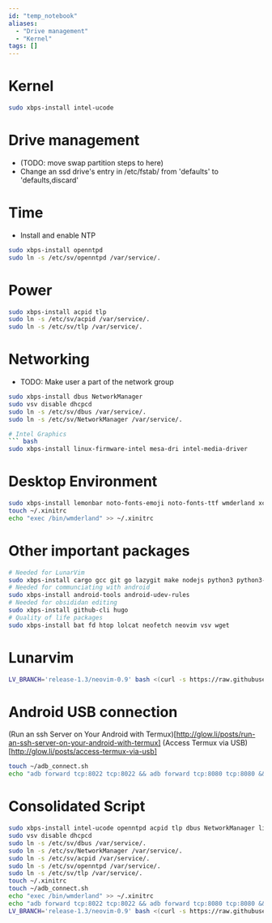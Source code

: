 ```yaml
---
id: "temp_notebook"
aliases:
  - "Drive management"
  - "Kernel"
tags: []
---
```


# Kernel
``` bash
sudo xbps-install intel-ucode
```

# Drive management
- (TODO: move swap partition steps to here)
- Change an ssd drive's entry in /etc/fstab/ from 'defaults' to 'defaults,discard'

# Time 
- Install and enable NTP
``` bash
sudo xbps-install openntpd 
sudo ln -s /etc/sv/openntpd /var/service/.
```

# Power
``` bash
sudo xbps-install acpid tlp
sudo ln -s /etc/sv/acpid /var/service/.
sudo ln -s /etc/sv/tlp /var/service/.
```

# Networking
- TODO: Make user a part of the network group
``` bash
sudo xbps-install dbus NetworkManager
sudo vsv disable dhcpcd
sudo ln -s /etc/sv/dbus /var/service/.
sudo ln -s /etc/sv/NetworkManager /var/service/.

# Intel Graphics
``` bash
sudo xbps-install linux-firmware-intel mesa-dri intel-media-driver
```
# Desktop Environment
``` bash
sudo xbps-install lemonbar noto-fonts-emoji noto-fonts-ttf wmderland xclip xclipboard xf86-video-intel xinit xorg-fonts xorg-minimal xrdb xset xterm xtermcontrol
touch ~/.xinitrc
echo "exec /bin/wmderland" >> ~/.xinitrc
```
# Other important packages
``` bash
# Needed for LunarVim
sudo xbps-install cargo gcc git go lazygit make nodejs python3 python3-dbus python3-devel ripgrep rust rustup unzip 
# Needed for communciating with android
sudo xbps-install android-tools android-udev-rules
# Needed for obsididan editing
sudo xbps-install github-cli hugo
# Quality of life packages
sudo xbps-install bat fd htop lolcat neofetch neovim vsv wget
```

# Lunarvim
``` bash
LV_BRANCH='release-1.3/neovim-0.9' bash <(curl -s https://raw.githubusercontent.com/LunarVim/LunarVim/release-1.3/neovim-0.9/utils/installer/install.sh)
```

# Android USB connection 
(Run an ssh Server on Your Android with Termux)[http://glow.li/posts/run-an-ssh-server-on-your-android-with-termux]
(Access Termux via USB)[http://glow.li/posts/access-termux-via-usb]
``` bash
touch ~/adb_connect.sh
echo "adb forward tcp:8022 tcp:8022 && adb forward tcp:8080 tcp:8080 && ssh localhost -p 8022" >> ~/adb_connect.sh
```

# Consolidated Script
``` bash
sudo xbps-install intel-ucode openntpd acpid tlp dbus NetworkManager linux-firmware-intel mesa-dri intel-media-driver lemonbar noto-fonts-emoji noto-fonts-ttf wmderland xclip xclipboard xf86-video-intel xinit xorg-fonts xorg-minimal xrdb xset xterm xtermcontrol cargo gcc git go lazygit make nodejs python3 python3-dbus python3-devel ripgrep rust rustup unzip android-tools android-udev-rules github-cli hugo bat fd htop lolcat neofetch neovim vsv wget
sudo vsv disable dhcpcd
sudo ln -s /etc/sv/dbus /var/service/.
sudo ln -s /etc/sv/NetworkManager /var/service/.
sudo ln -s /etc/sv/acpid /var/service/.
sudo ln -s /etc/sv/openntpd /var/service/.
sudo ln -s /etc/sv/tlp /var/service/.
touch ~/.xinitrc
touch ~/adb_connect.sh
echo "exec /bin/wmderland" >> ~/.xinitrc
echo "adb forward tcp:8022 tcp:8022 && adb forward tcp:8080 tcp:8080 && ssh localhost -p 8022" >> ~/adb_connect.sh
LV_BRANCH='release-1.3/neovim-0.9' bash <(curl -s https://raw.githubusercontent.com/LunarVim/LunarVim/release-1.3/neovim-0.9/utils/installer/install.sh)
```

